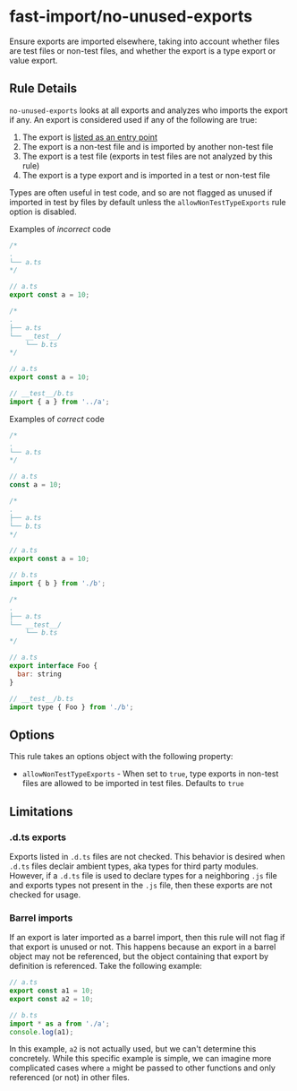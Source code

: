 # fast-import/no-unused-exports

Ensure exports are imported elsewhere, taking into account whether files are test files or non-test files, and whether the export is a type export or value export.

## Rule Details

`no-unused-exports` looks at all exports and analyzes who imports the export if any. An export is considered used if any of the following are true:

1. The export is [listed as an entry point](../../../README.md#entrypoints)
2. The export is a non-test file and is imported by another non-test file
3. The export is a test file (exports in test files are not analyzed by this rule)
4. The export is a type export and is imported in a test or non-test file

Types are often useful in test code, and so are not flagged as unused if imported in test by files by default unless the `allowNonTestTypeExports` rule option is disabled.

Examples of _incorrect_ code

```js
/*
.
└── a.ts
*/

// a.ts
export const a = 10;
```

```js
/*
.
├── a.ts
└── __test__/
    └── b.ts
*/

// a.ts
export const a = 10;

// __test__/b.ts
import { a } from '../a';
```

Examples of _correct_ code

```js
/*
.
└── a.ts
*/

// a.ts
const a = 10;
```

```js
/*
.
├── a.ts
└── b.ts
*/

// a.ts
export const a = 10;

// b.ts
import { b } from './b';
```

```js
/*
.
├── a.ts
└── __test__/
    └── b.ts
*/

// a.ts
export interface Foo {
  bar: string
}

// __test__/b.ts
import type { Foo } from './b';
```

## Options

This rule takes an options object with the following property:

- `allowNonTestTypeExports` - When set to `true`, type exports in non-test files are allowed to be imported in test files. Defaults to `true`

## Limitations

### .d.ts exports

Exports listed in `.d.ts` files are not checked. This behavior is desired when `.d.ts` files declair ambient types, aka types for third party modules. However, if a `.d.ts` file is used to declare types for a neighboring `.js` file and exports types not present in the `.js` file, then these exports are not checked for usage.

### Barrel imports

If an export is later imported as a barrel import, then this rule will not flag if that export is unused or not. This happens because an export in a barrel object may not be referenced, but the object containing that export by definition is referenced. Take the following example:

```js
// a.ts
export const a1 = 10;
export const a2 = 10;

// b.ts
import * as a from './a';
console.log(a1);
```

In this example, `a2` is not actually used, but we can't determine this concretely. While this specific example is simple, we can imagine more complicated cases where `a` might be passed to other functions and only referenced (or not) in other files.
